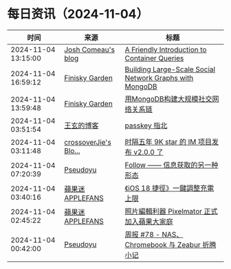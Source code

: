 ﻿# 每日资讯（2024-11-04）

|时间|来源|标题|
|---|---|---|
|2024-11-04 13:15:00|[Josh Comeau's blog](https://www.joshwcomeau.com/rss.xml)|[A Friendly Introduction to Container Queries](https://www.joshwcomeau.com/css/container-queries-introduction/)|
|2024-11-04 16:59:12|[Finisky Garden](https://finisky.github.io/atom.xml)|[Building Large-Scale Social Network Graphs with MongoDB](https://finisky.github.io/en/building-large-scale-social-network-graphs-with-mongodb/)|
|2024-11-04 13:59:48|[Finisky Garden](https://finisky.github.io/atom.xml)|[用MongoDB构建大规模社交网络关系链](https://finisky.github.io/building-large-scale-social-network-graphs-with-mongodb/)|
|2024-11-04 03:51:54|[王玄的博客](https://blog.wangxuan.name/feed/)|[passkey 指北](https://blog.wangxuan.name/2024/11/03/passkey-guide/)|
|2024-11-04 03:11:48|[crossoverJie's Blo...](https://crossoverjie.top/atom.xml)|[时隔五年 9K star 的 IM 项目发布 v2.0.0 了](http://crossoverjie.top/2024/11/04/ob/cim-2.0.0/)|
|2024-11-04 07:20:39|[Pseudoyu](https://www.pseudoyu.com/zh/index.xml)|[Follow —— 信息获取的另一种形态](https://www.pseudoyu.com/zh/2024/11/04/follow_information_acquisition_revolution/)|
|2024-11-04 03:40:16|[蘋果迷 APPLEFANS](https://applefans.today/feed/)|[《iOS 18 捷徑》一鍵調整充電上限](https://applefans.today/2024-10-ios-18-shortcuts-charging-limit/)|
|2024-11-04 02:45:22|[蘋果迷 APPLEFANS](https://applefans.today/feed/)|[照片編輯利器 Pixelmator 正式加入蘋果大家庭](https://applefans.today/2024-11-pixelmator-be-acquired-by-apple/)|
|2024-11-04 00:42:00|[Pseudoyu](https://www.pseudoyu.com/zh/index.xml)|[周报 #78 - NAS、Chromebook 与 Zeabur 折腾小记](https://www.pseudoyu.com/zh/2024/11/04/weekly_review_202401104/)|
